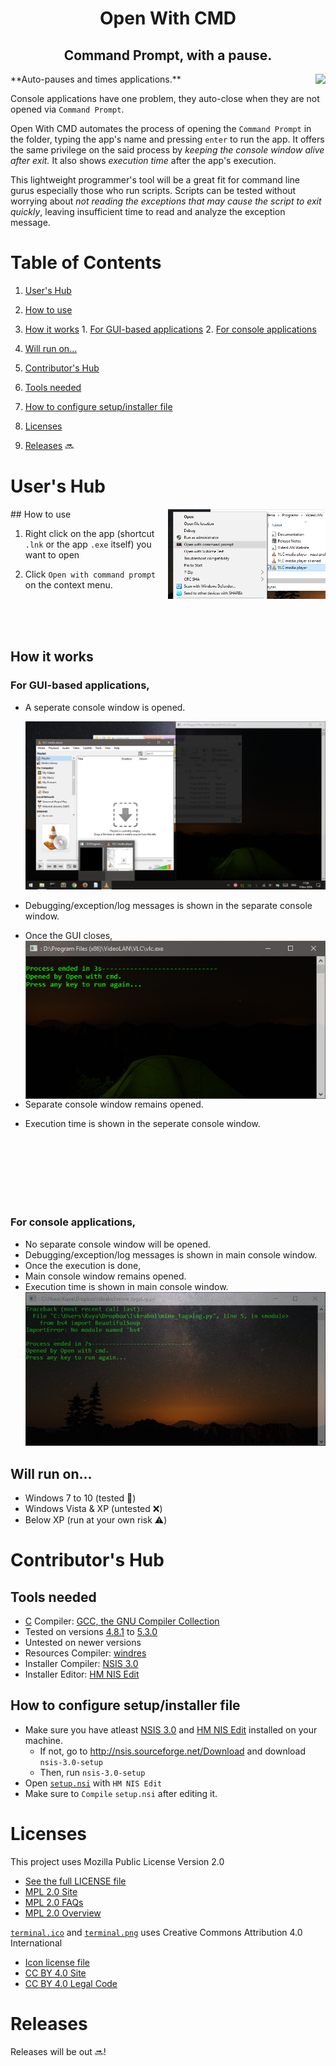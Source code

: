 
<h1 align="center"> Open With CMD </h1>
<h2 align="center"> Command Prompt, with a pause. </h2>
**Auto-pauses and times applications.**  <img align="right" src="https://github.com/raymelon/open-with-cmd/blob/master/res/terminal.ico">

Console applications have one problem, they auto-close when they are not opened via `Command Prompt`.

Open With CMD automates the process of opening the `Command Prompt` in the folder, typing the app's name and pressing `enter` to run the app. It offers the same privilege on the said process by *keeping the console window alive after exit.* It also shows *execution time* after the app's execution.

This lightweight programmer's tool will be a great fit for command line gurus especially those who run scripts. Scripts can be tested without worrying about *not reading the exceptions that may cause the script to exit quickly*, leaving insufficient time to read and analyze the exception message.

# Table of Contents
1. [User's Hub](#users-hub)
  1. [How to use](#how-to-use)
  2. [How it works](#how-it-works) 
    1. [For GUI-based applications](#for-gui-based-applications)
    2. [For console applications](#for-console-applications)
  3. [Will run on...](#will-run-on)

2. [Contributor's Hub](#contributors-hub)
  1. [Tools needed](#tools-needed)
  2. [How to configure setup/installer file](#how-to-configure-setupinstaller-file)
  
3. [Licenses](#license)
4. [Releases](#releases) :soon:
  
# User's Hub
<img align="right" width="50%" src="https://github.com/raymelon/open-with-cmd/blob/master/screenshots/context%20menu%20shot.png">
## How to use
   
1. Right click on the app (shortcut `.lnk` or the app `.exe` itself) you want to open


2. Click `Open with command prompt` on the context menu.
<br>
<br>
<br>

## How it works 

### For GUI-based applications, 
- A seperate console window is opened.
  
  ![alt tag](https://github.com/raymelon/open-with-cmd/blob/master/screenshots/gui%20shot.png) 


- Debugging/exception/log messages is shown in the separate console window.


- Once the GUI closes,  <img align="right" src="https://github.com/raymelon/open-with-cmd/blob/master/screenshots/gui%20shot%20end.PNG">
 
 
 - Separate console window remains opened.
 
 
 - Execution time is shown in the seperate console window.
<br>
<br>
<br>
<br>
<br>
<br>

### For console applications,
- No separate console window will be opened.
- Debugging/exception/log messages is shown in main console window.
- Once the execution is done,
 - Main console window remains opened.
 - Execution time is shown in main console window.
   ![alt tag](https://github.com/raymelon/open-with-cmd/blob/master/screenshots/console%20shot%20end%20wd%20error.PNG) 

## Will run on...
- Windows 7 to 10 (tested :100:)
- Windows Vista & XP (untested :x:)
- Below XP (run at your own risk :warning:)

# Contributor's Hub
## Tools needed
- [C](http://www.open-std.org/jtc1/sc22/wg14/) Compiler: [GCC, the GNU Compiler Collection](https://gcc.gnu.org/) 
 - Tested on versions [4.8.1](https://gcc.gnu.org/gcc-4.8/) to [5.3.0](https://gcc.gnu.org/gcc-5/)
 - Untested on newer versions
- Resources Compiler: [windres](https://sourceware.org/binutils/docs/binutils/windres.html)
- Installer Compiler: [NSIS 3.0](http://nsis.sourceforge.net/Main_Page)
- Installer Editor: [HM NIS Edit](hmne.sourceforge.net)

## How to configure setup/installer file
- Make sure you have atleast [NSIS 3.0](http://nsis.sourceforge.net/Main_Page) and [HM NIS Edit](hmne.sourceforge.net) installed on your machine.
  - If not, go to http://nsis.sourceforge.net/Download and download `nsis-3.0-setup`
  - Then, run `nsis-3.0-setup`
- Open [`setup.nsi`](https://github.com/raymelon/open-with-cmd/blob/master/nsis-3.0-setup) with `HM NIS Edit`
- Make sure to `Compile` `setup.nsi` after editing it.

# Licenses
This project uses Mozilla Public License Version 2.0
- [See the full LICENSE file](https://github.com/raymelon/open-with-cmd/blob/master/LICENSE)
- [MPL 2.0 Site](https://www.mozilla.org/en-US/MPL/2.0/)
- [MPL 2.0 FAQs](https://www.mozilla.org/en-US/MPL/2.0/FAQ/)
- [MPL 2.0 Overview](http://oss-watch.ac.uk/resources/mpl2)

[`terminal.ico`](https://github.com/raymelon/open-with-cmd/blob/master/res/terminal.ico) and [`terminal.png`](https://github.com/raymelon/open-with-cmd/blob/master/res/terminal.png) uses Creative Commons Attribution 4.0 International
 - [Icon license file](https://github.com/raymelon/open-with-cmd/blob/master/res/icon-license.txt)
 - [CC BY 4.0 Site](https://creativecommons.org/licenses/by/4.0/)
 - [CC BY 4.0 Legal Code](https://creativecommons.org/licenses/by/4.0/legalcode)

# Releases
Releases will be out :soon:!
